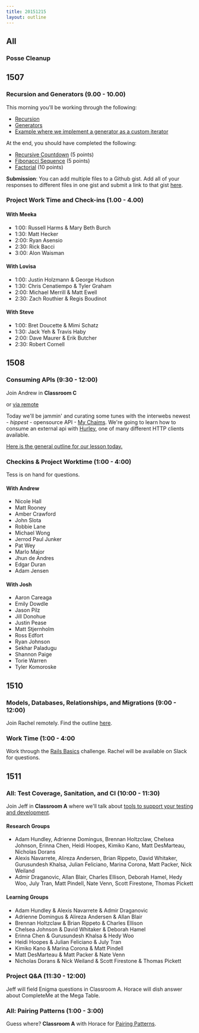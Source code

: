 ```yaml
---
title: 20151215
layout: outline
---
```


## All

### Posse Cleanup

## 1507

### Recursion and Generators (9.00 - 10.00)

This morning you'll be working through the following:

- [Recursion](https://github.com/mdn/advanced-js-fundamentals-ck/blob/gh-pages/tutorials/02-functions/04-recursion.md)
- [Generators](https://github.com/mdn/advanced-js-fundamentals-ck/blob/gh-pages/tutorials/02-functions/05-generators.md)
- [Example where we implement a generator as a custom iterator](http://jsbin.com/hogafu/edit?js,console,output)

At the end, you should have completed the following:

- [Recursive Countdown](https://github.com/mdn/advanced-js-fundamentals-ck/blob/gh-pages/tutorials/02-functions/04-recursion.md#countdown) (5 points)
- [Fibonacci Sequence](https://github.com/mdn/advanced-js-fundamentals-ck/blob/gh-pages/tutorials/02-functions/04-recursion.md#fibonacci-sequence) (5 points)
- [Factorial](https://github.com/mdn/advanced-js-fundamentals-ck/blob/gh-pages/tutorials/02-functions/05-generators.md#your-turn) (10 points)

**Submission**: You can add multiple files to a Github gist. Add all of your responses to different files in one gist and submit a link to that gist [here](https://docs.google.com/a/casimircreative.com/forms/d/1Y5U4IT4saGGZpYZrt0dFB6j3Qa-d1IXBUwfe-iBbg7w/viewform).

### Project Work Time and Check-ins (1.00 - 4.00)

#### With Meeka

* 1:00: Russell Harms & Mary Beth Burch
* 1:30: Matt Hecker
* 2:00: Ryan Asensio
* 2:30: Rick Bacci
* 3:00: Alon Waisman

#### With Lovisa

* 1:00: Justin Holzmann & George Hudson
* 1:30: Chris Cenatiempo & Tyler Graham
* 2:00: Michael Merrill & Matt Ewell
* 2:30: Zach Routhier & Regis Boudinot

#### With Steve

* 1:00: Bret Doucette & Mimi Schatz
* 1:30: Jack Yeh & Travis Haby
* 2:00: Dave Maurer & Erik Butcher
* 2:30: Robert Cornell

## 1508

### Consuming APIs (9:30 - 12:00)

Join Andrew in **Classroom C**

or [via remote](https://plus.google.com/events/cgvg4rdl223i854r5e175u497lk)

Today we'll be jammin' and curating some tunes with the interwebs newest - _hippest_ - opensource API - [My Chaims](http://my-chaims.herokuapp.com). We're going to learn how to consume an external api with [Hurley](https://github.com/lostisland/hurley), one of many different HTTP clients available.

[Here is the general outline for our lesson today.](https://github.com/turingschool/lesson_plans/blob/master/ruby_03-professional_rails_applications/consuming_an_api.md)

### Checkins & Project Worktime (1:00 - 4:00)

Tess is on hand for questions.

#### With Andrew

* Nicole Hall
* Matt Rooney
* Amber Crawford
* John Slota
* Robbie Lane
* Michael Wong
* Jerrod Paul Junker
* Pat Wey
* Marlo Major
* Jhun de Andres
* Edgar Duran
* Adam Jensen

#### With Josh

* Aaron Careaga
* Emily Dowdle
* Jason Pilz
* Jill Donohue
* Justin Pease
* Matt Stjernholm
* Ross Edfort
* Ryan Johnson
* Sekhar Paladugu
* Shannon Paige
* Torie Warren
* Tyler Komoroske

## 1510

### Models, Databases, Relationships, and Migrations (9:00 - 12:00)

Join Rachel remotely. Find the outline [here](https://github.com/turingschool/lesson_plans/blob/master/ruby_02-web_applications_with_ruby/models_databases_relationships.markdown).

### Work Time (1:00 - 4:00

Work through the [Rails Basics](https://github.com/turingschool/challenges/blob/master/models_databases_relationships_routes_controllers_oh_my.markdown) challenge. Rachel will be available on Slack for questions.

## 1511

### All: Test Coverage, Sanitation, and CI (10:00 - 11:30)

Join Jeff in **Classroom A** where we'll talk about [tools to support your testing and development](https://github.com/turingschool/lesson_plans/blob/master/ruby_01-object_oriented_programming_with_ruby/test_coverage_sanitation_and_ci.markdown).

#### Research Groups

* Adam Hundley, Adrienne Domingus, Brennan Holtzclaw, Chelsea Johnson, Erinna Chen, Heidi Hoopes, Kimiko Kano, Matt DesMarteau, Nicholas Dorans
* Alexis Navarrete, Alireza Andersen, Brian Rippeto, David Whitaker, Gurusundesh Khalsa, Julian Feliciano, Marina Corona, Matt Packer, Nick Weiland
* Admir Draganovic, Allan Blair, Charles Ellison, Deborah Hamel, Hedy Woo, July Tran, Matt Pindell, Nate Venn, Scott Firestone, Thomas Pickett

#### Learning Groups

* Adam Hundley & Alexis Navarrete & Admir Draganovic
* Adrienne Domingus & Alireza Andersen & Allan Blair
* Brennan Holtzclaw & Brian Rippeto & Charles Ellison
* Chelsea Johnson & David Whitaker & Deborah Hamel
* Erinna Chen & Gurusundesh Khalsa & Hedy Woo
* Heidi Hoopes & Julian Feliciano & July Tran
* Kimiko Kano & Marina Corona & Matt Pindell
* Matt DesMarteau & Matt Packer & Nate Venn
* Nicholas Dorans & Nick Weiland & Scott Firestone & Thomas Pickett

### Project Q&A (11:30 - 12:00)

Jeff will field Enigma questions in Classroom A. Horace will dish answer about CompleteMe
at the Mega Table.

### All: Pairing Patterns (1:00 - 3:00)

Guess where? **Classroom A** with Horace for [Pairing Patterns](https://github.com/turingschool/lesson_plans/blob/master/ruby_01-object_oriented_programming_with_ruby/pairing_patterns.markdown).
